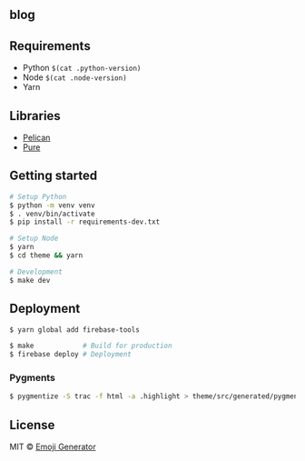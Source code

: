 ## blog

## Requirements

- Python `$(cat .python-version)`
- Node `$(cat .node-version)`
- Yarn

## Libraries

- [Pelican](https://github.com/getpelican/pelican)
- [Pure](https://purecss.io/)

## Getting started

```bash
# Setup Python
$ python -m venv venv
$ . venv/bin/activate
$ pip install -r requirements-dev.txt

# Setup Node
$ yarn
$ cd theme && yarn

# Development
$ make dev
```

## Deployment

```bash
$ yarn global add firebase-tools

$ make            # Build for production
$ firebase deploy # Deployment
```

### Pygments

```bash
$ pygmentize -S trac -f html -a .highlight > theme/src/generated/pygments.css
```

## License
MIT &copy; [Emoji Generator](https://emoji-gen.ninja/)
